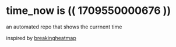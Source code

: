 # time_now is (( 1709550000676 ))

an automated repo that shows the currnent time

inspired by [breakingheatmap](https://github.com/breakingheatmap/breakingheatmap)